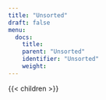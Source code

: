 ```yaml
---
title: "Unsorted"
draft: false
menu:
  docs:
    title:
    parent: "Unsorted"
    identifier: "Unsorted"
    weight:
---
```


{{< children >}}
